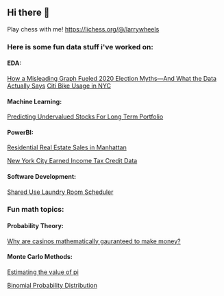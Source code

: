 ## Hi there 👋

Play chess with me! https://lichess.org/@/larrywheels

### Here is some fun data stuff i've worked on:

#### EDA: 
   [How a Misleading Graph Fueled 2020 Election Myths—And What the Data Actually Says](https://yaakoveitan.substack.com/p/how-a-misleading-graph-fueled-2020)
   [Citi Bike Usage in NYC](https://github.com/yaakoveitan/Files/blob/main/Citi%20Bikes.ipynb)

#### Machine Learning:
   [Predicting Undervalued Stocks For Long Term Portfolio](https://github.com/yaakoveitan/StonksLLC)
   
#### PowerBI:
   [Residential Real Estate Sales in Manhattan](https://app.powerbi.com/view?r=eyJrIjoiMzg4OTFmM2QtMDQ4Ny00ZjRhLWFmMmYtODI4MDc5MzJjOTgwIiwidCI6ImE0MDUxZDBmLWYyYTUtNDAxOC1iNTNmLWZhYzdhMzAzMWM0ZSIsImMiOjN9)
   
   [New York City Earned Income Tax Credit Data](https://app.powerbi.com/view?r=eyJrIjoiZWU5NGQwNjQtYjc0ZC00ZmM5LWJmOTgtZWFjYTBkMjNkYzk3IiwidCI6ImE0MDUxZDBmLWYyYTUtNDAxOC1iNTNmLWZhYzdhMzAzMWM0ZSIsImMiOjN9)

#### Software Development:

   [Shared Use Laundry Room Scheduler](https://github.com/yaakoveitan/Laundry-Scheduler)

### Fun math topics:


#### Probability Theory:

   [Why are casinos mathematically gauranteed to make money?](https://github.com/yaakoveitan/Files/blob/main/DRP%20Poster.pdf)

#### Monte Carlo Methods:
   
   [Estimating the value of pi](https://colab.research.google.com/drive/1iRZZcDwIgPyN0jXyg2CigvGR2tgt6P2H#scrollTo=tCtl36Ofe8Eu)
   
   [Binomial Probability Distribution](https://colab.research.google.com/drive/19f79Biw0uSTXCGqIfFunNaEuMr7Ww-Sc?usp=sharing)

<!--
**yaakoveitan/yaakoveitan** is a ✨ _special_ ✨ repository because its `README.md` (this file) appears on your GitHub profile.

Here are some ideas to get you started:

- 🔭 I’m currently working on ...
- 🌱 I’m currently learning ...
- 👯 I’m looking to collaborate on ...
- 🤔 I’m looking for help with ...
- 💬 Ask me about ...
- 📫 How to reach me: ...
- 😄 Pronouns: ...
- ⚡ Fun fact: ...
-->
